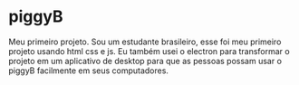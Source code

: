 # piggyB
Meu primeiro projeto.
Sou um estudante brasileiro, esse foi meu primeiro projeto usando html css e js.
Eu também usei o electron para transformar o projeto em um aplicativo de desktop para que as pessoas possam usar o piggyB facilmente em seus computadores.
